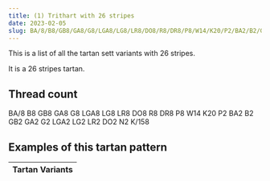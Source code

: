 ```yaml
---
title: (1) Trithart with 26 stripes
date: 2023-02-05
slug: BA/8/B8/GB8/GA8/G8/LGA8/LG8/LR8/DO8/R8/DR8/P8/W14/K20/P2/BA2/B2/GB2/GA2/G2/LGA2/LG2/LR2/DO2/N2/K/158
---
```

This is a list of all the tartan sett variants with 26 stripes.

It is a 26 stripes tartan.


## Thread count
BA/8 B8 GB8 GA8 G8 LGA8 LG8 LR8 DO8 R8 DR8 P8 W14 K20 P2 BA2 B2 GB2 GA2 G2 LGA2 LG2 LR2 DO2 N2 K/158

## Examples of this tartan pattern

| Tartan Variants |
|---------------|

